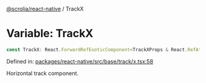 [@scrolia/react-native](../README.md) / TrackX

# Variable: TrackX

```ts
const TrackX: React.ForwardRefExoticComponent<TrackXProps & React.RefAttributes<View>>;
```

Defined in: [packages/react-native/src/base/track/x.tsx:58](https://github.com/scrolia/react-native/blob/857962ebd68db30fb8868d423777bb744b95b578/packages/react-native/src/base/track/x.tsx#L58)

Horizontal track component.

